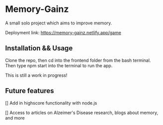 # Memory-Gainz

A small solo project which aims to improve memory.

Deployment link: 
https://memory-gainz.netlify.app/game

## Installation && Usage

Clone the repo, then cd into the frontend folder from the bash terminal. Then type npm start into the terminal to run the app.

This is still a work in progress!

## Future features

[] Add in highscore functionality with node.js

[] Access to articles on Alzeimer's Disease research, blogs about memory, and more
